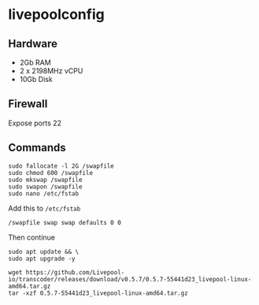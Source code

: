 # livepoolconfig

## Hardware

- 2Gb RAM
- 2 x 2198MHz vCPU
- 10Gb Disk

## Firewall

Expose ports 22

## Commands
```
sudo fallocate -l 2G /swapfile
sudo chmod 600 /swapfile
sudo mkswap /swapfile
sudo swapon /swapfile
sudo nano /etc/fstab
```
Add this to `/etc/fstab`
```
/swapfile swap swap defaults 0 0
```
Then continue
```
sudo apt update && \
sudo apt upgrade -y

wget https://github.com/Livepool-io/transcoder/releases/download/v0.5.7/0.5.7-55441d23_livepool-linux-amd64.tar.gz
tar -xzf 0.5.7-55441d23_livepool-linux-amd64.tar.gz
